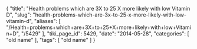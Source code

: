 {
    "title": "Health problems which are 3X to 25 X more likely with low Vitamin D",
    "slug": "health-problems-which-are-3x-to-25-x-more-likely-with-low-vitamin-d",
    "aliases": [
        "/Health+problems+which+are+3X+to+25+X+more+likely+with+low+Vitamin+D",
        "/5429"
    ],
    "tiki_page_id": 5429,
    "date": "2014-05-28",
    "categories": [
        "old name"
    ],
    "tags": [
        "old name"
    ]
}
